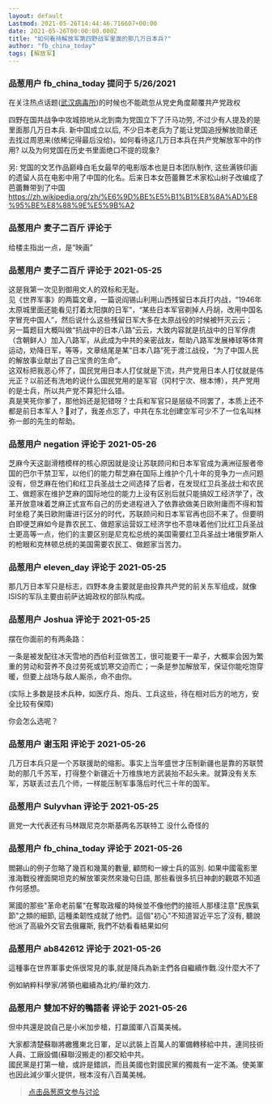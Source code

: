 ```yaml
---
layout: default
Lastmod: 2021-05-26T14:44:46.716607+00:00
date: 2021-05-26T00:00:00.000Z
title: "如何看待解放军第四野战军里面的那几万日本兵?"
author: "fb_china_today"
tags: [解放军]
---
```



### 品葱用户 **fb_china_today** 提问于 5/26/2021
    
在关注热点话题([武汉病毒所](https://pincong.rocks/topic/%E6%AD%A6%E6%B1%89%E7%97%85%E6%AF%92%E6%89%80 "https://pincong.rocks/topic/%E6%AD%A6%E6%B1%89%E7%97%85%E6%AF%92%E6%89%80"))的时候也不能疏忽从党史角度颠覆共产党政权  
  
四野在国共战争中攻城掠地从北到南为党国立下了汗马功劳, 不过少有人提及的是里面那几万日本兵. 新中国成立以后, 不少日本老兵为了能让党国追授解放勋章还去找过周恩来(依稀记得最后没给)。如何看待这几万日本兵在共产党解放军中的作用? 以及为何党国在历史书里面绝口不提的现象?  
  
另: 党国的文艺作品巅峰白毛女最早的电影版本也是日本团队制作, 这些满铁印画的遗留人员在电影中用了中国的化名。后来日本女芭蕾舞艺术家松山树子改编成了芭蕾舞带到了中国 https://zh.wikipedia.org/zh/%E6%9D%BE%E5%B1%B1%E8%8A%AD%E8%95%BE%E8%88%9E%E5%9B%A2
    
                

### 品葱用户 **麦子二百斤** 评论于 
        
给楼主指出一点，是“映画”
        
                

### 品葱用户 **麦子二百斤** 评论于 2021-05-25
        
这是我第一次见到御用文人的双标和无耻。  
见《世界军事》的两篇文章，一篇说阎锡山利用山西残留日本兵打内战，“1946年太原城里面还能看见打着太阳旗的日军”，“某些日本军官剃掉人丹胡，改用中国名字冒充中国人”，然后说什么这些残留日军大多在太原战役的时候被歼灭云云；  
另一篇题目大概叫做“抗战中的日本八路”云云，大致内容就是抗战中的日军俘虏（含朝鲜人）加入八路军，从此成为中共的亲密战友，帮助八路军发展棒球等体育运动，劝降日军，等等，文章结尾是某“日本八路”死于渡江战役，“为了中国人民的解放事业献出了自己宝贵的生命”。  
这双标把我恶心怀了，国民党用日本人打仗就是下流，共产党用日本人打仗就是伟光正？以前还有洗地的说什么国民党用的是军官（冈村宁次、根本博），共产党用的是士兵，所以共产党不算犯什么错。  
真是笑死你爹了，那他妈还是犯错呀？士兵和军官只是层级不同罢了，本质上还不都是前日本军人？🤣对了，我差点忘了，中共在东北创建空军可少不了一位名叫林弥一郎的先生的帮助。
        
                

### 品葱用户 **negation** 评论于 2021-05-26
        
芝麻今天这副滑稽模样的核心原因就是没让苏联顾问和日本军官成为满洲征服者帝国的巴尔干禁卫军，以他们的能力帮芝麻在国际上维护个几十年的竞争力一点问题没有，但芝麻在他们和红卫兵圣战士之间选择了后者，在发现红卫兵圣战士和农民工、做题家在维护芝麻的国际地位的能力上没有区别后就只能搞奴工经济学了，改革开放意味着芝麻正式宣布自己的历史进程进入了依靠欲做美日欧附庸而不得和暂时坐稳了美日欧附庸进行区分的时代，苏联顾问和日本军官再也回不来了。但要明白即便芝麻如今是靠农民工、做题家运营奴工经济学也不意味着他们比红卫兵圣战士更高等一点，他们的主要区别是尼克松总统的美国需要红卫兵圣战士堵俄罗斯人的枪眼和克林顿总统的美国需要农民工、做题家当苦力。
        
                

### 品葱用户 **eleven_day** 评论于 2021-05-25
        
那几万日本军只是标志，四野本身主要就是由投靠共产党的前关东军组成，就像ISIS的军队主要由前萨达姆政权的部队构成。
        
                

### 品葱用户 **Joshua** 评论于 2021-05-25
        
摆在你面前的有两条路：  
  
一条是被发配往冰天雪地的西伯利亚做苦工，很可能要干一辈子，大概率会因为繁重的劳动和营养不良过劳死或饥寒交迫而亡；一条是参加解放军，保证你能吃饱穿暖，但要上战场与敌人厮杀，命不由你。  
  
(实际上多数是技术兵种，如医疗兵、炮兵、工兵这些，待在相对后方的地方，安全比较有保障)  
  
你会怎么选呢？
        
                

### 品葱用户 **谢玉阳** 评论于 2021-05-26
        
几万日本兵只是一个苏联援助的缩影。事实上当年盛世才压制新疆也是靠的苏联赞助的那几千苏军，打得整个新疆近十万维族地方武装抬不起头来。就算没有关东军，苏联丢过去几个师，一样能压制军事落后时代三十年的国军。
        
                

### 品葱用户 **Sulyvhan** 评论于 2021-05-25
        
匪党一大代表还有马林跟尼克尔斯基两名苏联特工 没什么奇怪的
        
                

### 品葱用户 **fb_china_today** 评论于 2021-05-26
        
閻錫山的例子忽略了幾百和幾萬的數量, 顧問和一線士兵的區別. 如果中國電影里淮海戰役裡面開坦克的解放軍突然來幾句日語, 那些看很多抗日神劇的觀眾不知道作何感想。  
  
黨國的那些"革命老前輩"在奪取政權的時候並不像他們的接班人那樣注意"民族氣節"之類的細節, 這種柔韌性成就了他們。這個"初心"不知道習近平忘了沒有, 聽說他派了高級外交官去俄羅斯, 我們不妨看看結果如何
        
                

### 品葱用户 **ab842612** 评论于 2021-05-26
        
這種事在世界軍事史係很常見的事,就是降兵為新主們各自繼續作戰.沒什麼大不了  
  
例如納粹科學家/將領也繼續為北約/華約效力.
        
                

### 品葱用户 **雙加不好的鴨語者** 评论于 2021-05-26
        
但中共還是說自己是小米加步槍，打蠃國軍八百萬美械。  
  
大家都清楚蘇聯將繳獲東北日軍，足以武裝上百萬人的軍備轉移給中共，連同技術人員、工廠設備(蘇聯沒搬走的)都交給中共。  
國民黨是打第一槍，或許是錯誤，而且美國也對國民黨的獨裁有一定不滿。使美軍也因此減少軍火提供，根本沒有八百萬美械。
        
                





> [点击品葱原文参与讨论](https://pincong.rocks/question/38991)

